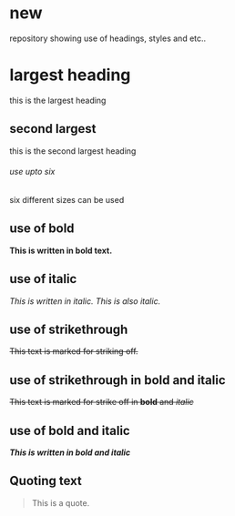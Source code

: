 # new
repository showing use of headings, styles and etc..
# largest heading
this is the largest heading
## second largest
this is the second largest heading
###### use upto six
six different sizes can be used
## use of bold
**This is written in bold text.**
## use of italic
_This is written in italic._
*This is also italic.*
## use of strikethrough
~~This text is marked for striking off.~~
## use of strikethrough in bold and italic
~~This text is marked for strike off in **bold** and *italic*~~
## use of bold and italic
**_This is written in bold and italic_**
## Quoting text
> This is a quote.
